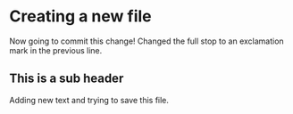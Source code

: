 # Creating a new file

Now going to commit this change!
Changed the full stop to an exclamation mark in the previous line.

## This is a sub header

Adding new text and trying to save this file.